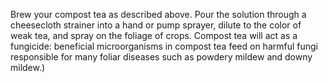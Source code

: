 Brew your compost tea as described above. Pour the solution through a cheesecloth strainer into a hand or pump sprayer, dilute to the color of weak tea, and spray on the foliage of crops. Compost tea will act as a fungicide: beneficial microorganisms in compost tea feed on harmful fungi responsible for many foliar diseases such as powdery mildew and downy mildew.)
